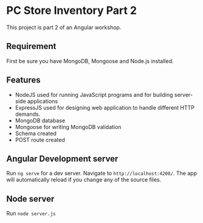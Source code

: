 # PC Store Inventory Part 2

This project is part 2 of an Angular workshop.

## Requirement

First be sure you have MongoDB, Mongoose and Node.js installed.

## Features

- NodeJS used for running JavaScript programs and for building server-side applications
- ExpressJS used for designing web application to handle different HTTP demands.
- MongoDB database
- Mongoose for writing MongoDB validation
- Schema created
- POST route created

## Angular Development server

Run `ng serve` for a dev server. Navigate to `http://localhost:4200/`. The app will automatically reload if you change any of the source files.

## Node server

Run `node server.js`
